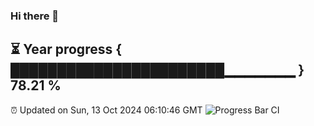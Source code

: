 ### Hi there 👋
⏳ Year progress { ███████████████████████▁▁▁▁▁▁▁ } 78.21 %
---
⏰ Updated on Sun, 13 Oct 2024 06:10:46 GMT
![Progress Bar CI](https://github.com/Moyi321/Moyi321/workflows/Progress%20Bar%20CI/badge.svg)
